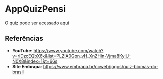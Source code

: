 # AppQuizPensi

O quiz pode ser acessado [aqui](https://www.maria-clarinha.github.io/AppQuizPensi)


## Referências
- **YouTube**: https://www.youtube.com/watch?v=riDzcEQbX6k&list=PLZlA0Gpn_vH_XnZHin-Vjma8KylU-N0X8&index=1&t=66s
- **Site Embrapa**: https://www.embrapa.br/ccweb/jogos/quiz-biomas-do-brasil
